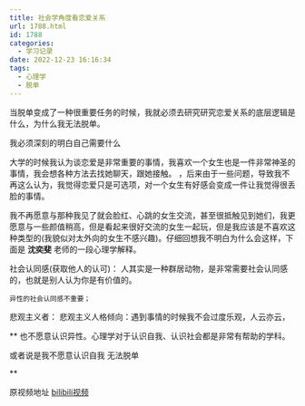 ```yaml
---
title: 社会学角度看恋爱关系
url: 1788.html
id: 1788
categories:
  - 学习记录
date: 2022-12-23 16:16:34
tags:
  - 心理学
  - 脱单
---
```



当脱单变成了一种很重要任务的时候，我就必须去研究研究恋爱关系的底层逻辑是什么，为什么我无法脱单。

我必须深刻的明白自己需要什么


大学的时候我认为谈恋爱是非常重要的事情，我喜欢一个女生也是一件非常神圣的事情，我会想各种方法去找她聊天，跟她接触。
，后来由于一些问题，导致我不再这么认为，我觉得恋爱只是可选项，对一个女生有好感会变成一件让我觉得很丢脸的事情。



我不再愿意与那种我见了就会脸红、心跳的女生交流，甚至很抵触见到她们，我更愿意与一些颜值稍高，但是看起来很好交流的女生一起玩，但是我应该是不喜欢这种类型的(我貌似对太外向的女生不感兴趣)。仔细回想我不明白为什么会这样，下面是 **沈奕斐** 老师的一段心理学解释。

社会认同感(获取他人的认可)：
	人其实是一种群居动物，是非常需要社会认同感的，也就是别人认为你是有价值的。

	异性的社会认同感不重要；

悲观主义者：
	悲观主义人格倾向：遇到事情的时候我不会过度乐观，人云亦云，

**
也不愿意认识异性。心理学对于认识自我、认识社会都是非常有帮助的学科。

或者说是我不愿意认识自我
无法脱单

**


原视频地址 [bilibili视频](https://www.bilibili.com/video/BV1FJ411A7HC/?vd_source=9f705b4b9934c5c49b77adff6cb166e8)


